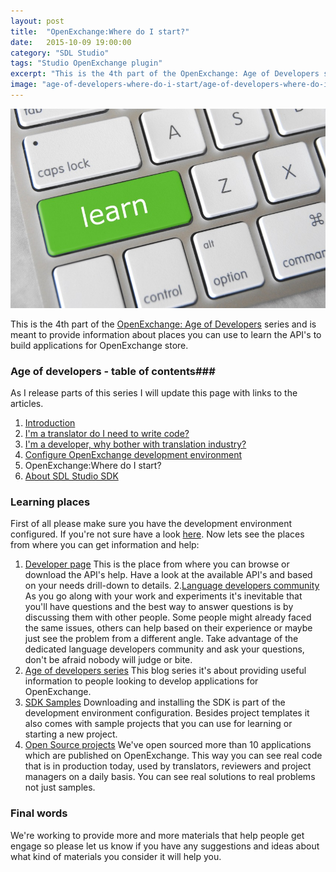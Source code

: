 ```yaml
---
layout: post
title:  "OpenExchange:Where do I start?"
date:   2015-10-09 19:00:00
category: "SDL Studio"
tags: "Studio OpenExchange plugin"
excerpt: "This is the 4th part of the OpenExchange: Age of Developers series and is meant to provide information about places you can use to learn the API's to build applications for OpenExchange store."
image: "age-of-developers-where-do-i-start/age-of-developers-where-do-i-start.jpg"
---
```


<img src="/assets/images/posts/age-of-developers-where-do-i-start/age-of-developers-where-do-i-start.jpg" alt="training day" title="training day" class="img-responsive">

<p class="dropcap">This is the 4th part of the <a href="http://romuluscrisan.com/sdl%20studio/2015/07/20/OpenExchange-age-of-developers.html" target="_blank">OpenExchange: Age of Developers</a> series and is meant to provide information about places you can use to learn the API's to build applications for OpenExchange store.</p>

### Age of developers - table of contents###

As I release parts of this series I will update this page with links to the articles.

1. [Introduction](http://romuluscrisan.com/sdl%20studio/2015/07/20/OpenExchange-age-of-developers.html)
2. [I'm a translator do I need to write code?](http://romuluscrisan.com/sdl%20studio/2015/07/20/OpenExchange-age-of-developers-translator-code.html)
3. [I'm a developer, why bother with translation industry?](http://romuluscrisan.com/sdl%20studio/2015/08/05/OpenExchange-age-of-developers-developer-translation-industry.html)
4. [Configure OpenExchange development environment](http://romuluscrisan.com/sdl%20studio/2015/08/25/OpenExchange-age-of-developers-build-environment.html)
5. OpenExchange:Where do I start?
6. [About SDL Studio SDK](http://romuluscrisan.com/sdl%20studio/2016/01/31/age-of-developers-about-sdl-studio-sdk.html)

### Learning places ###

First of all please make sure you have the development environment configured. If you're not sure have a look [here](http://romuluscrisan.com/sdl%20studio/2015/08/25/OpenExchange-age-of-developers-build-environment.html). Now lets see the places from where you can get information and help:

1. [Developer page](http://www.translationzone.com/openexchange/developer/sdk.html) This is the place from where you can browse or download the API's help. Have a look at the available API's and based on your needs drill-down to details.
2.[Language developers community](https://community.sdl.com/developers/language-developers/) As you go along with your work and experiments it's inevitable that you'll have questions and the best way to answer questions is by discussing them with other people. Some people might already faced the same issues, others can help based on their experience or maybe just see the problem from a different angle. Take advantage of the dedicated language developers community and ask your questions, don't be afraid nobody will judge or bite.
3. [Age of developers series](http://romuluscrisan.com/sdl%20studio/2015/07/20/OpenExchange-age-of-developers.html) This blog series it's about providing useful information to people looking to develop applications for OpenExchange.
4. [SDK Samples](http://producthelp.sdl.com/SDK/Installer/4.0/SDLTradosStudio2015SDK.exe?s=220754%7C20150929122123%7C0xc14fa61273cb403b6b17b8063f985709b69a88ee) Downloading and installing the SDK is part of the development environment configuration. Besides project templates it also comes with sample projects that you can use for learning or starting a new project.
5. [Open Source projects](http://sdl.github.io/#language) We've open sourced more than 10 applications which are published on OpenExchange. This way you can see real code that is in production today, used by translators, reviewers and project managers on a daily basis. You can see real solutions to real problems not just samples. 

### Final words ###

We're working to provide more and more materials that help people get engage so please let us know if you have any suggestions and ideas about what kind of materials you consider it will help you.
